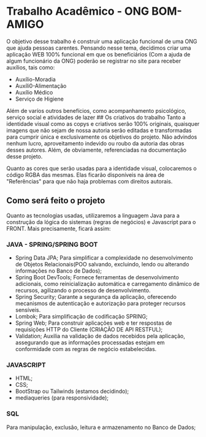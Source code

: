 # Trabalho Acadêmico - ONG BOM-AMIGO
<p>
  O objetivo desse trabalho é construir uma aplicação funcional de uma ONG que ajuda pessoas carentes. Pensando nesse tema, decidimos criar uma aplicação WEB 100% funcional em que os beneficiários (Com a ajuda de algum funcionário da ONG) poderão se registrar no site para receber auxílios, tais como:
  <ul>
    <li>Auxílio-Moradia</li>
    <li>Auxíli0-Alimentação</li>
    <li>Auxílio Médico</li>
    <li>Serviço de Higiene</li>
  </ul>
</p>
Além de varíos outros benefícios, como acompanhamento psicológico, serviço social e atividades de lazer
## Os criativos do trabalho
Tanto a identidade visual como as copys e criativos serão 100% originais, quaisquer imagens que não sejam de nossa autoria serão editadas 
e transformadas para cumprir única e exclusivamente os objetivos do projeto. Não advindos nenhum lucro, aproveitamento indevido ou roubo da autoria das obras desses autores. Além, de obviamente, referenciadas na documentação desse projeto. 

Quanto as cores que serão usadas para a identidade visual, colocaremos o código RGBA das mesmas. Elas ficarão disponíveis na área de "Referências" para que não haja problemas com direitos autorais.
## Como será feito o projeto
Quanto as tecnologias usadas, utilizaremos a linguagem Java para a construção da lógica do sistemas (regras de negócios) e Javascript para o FRONT. Mais precisamente, ficará assim:
### JAVA - SPRING/SPRING BOOT
  * Spring Data JPA;
  Para simplificar a complexidade no desenvolvimento de Objetos Relacionais(POO salvando, excluindo, lendo ou alterando informações no Banco de Dados);
  * Spring Boot DevTools;
  Fornece ferramentas de desenvolvimento adicionais, como reinicialização automática e carregamento dinâmico de recursos, agilizando o processo de desenvolvimento.
  * Spring Security;
  Garante a segurança da aplicação, oferecendo mecanismos de autenticação e autorização para proteger recursos sensíveis.
  * Lombok;
  Para simplificação de codificação SPRING;
  * Spring Web;
  Para construir aplicações web e ter respostas de requisições HTTP do Cliente (CRIAÇÃO DE API RESTFUL);
  * Validation;
  Auxilia na validação de dados recebidos pela aplicação, assegurando que as informações processadas estejam em conformidade com as regras de negócio estabelecidas.
### JAVASCRIPT
  * HTML;
  * CSS;
  * BootStrap ou Tailwinds (estamos decidindo);
  * mediaqueries (para responsividade);
### SQL
Para manipulação, exclusão, leitura e armazenamento no Banco de Dados;
